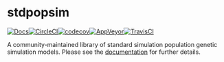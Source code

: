 # stdpopsim

[![Docs](https://readthedocs.org/projects/stdpopsim/badge/?version=latest&style=flat)](https://stdpopsim.readthedocs.io/en/latest/)[![CircleCI](https://circleci.com/gh/popgensims/stdpopsim.svg?style=svg)](https://circleci.com/gh/popgensims/stdpopsim)[![codecov](https://codecov.io/gh/popgensims/stdpopsim/branch/master/graph/badge.svg)](https://codecov.io/gh/popgensims/stdpopsim)[![AppVeyor](https://ci.appveyor.com/api/projects/status/3968mxfylqyaad4p/branch/master?svg=true)](https://ci.appveyor.com/project/jeromekelleher/stdpopsim/branch/master)[![TravisCI](https://travis-ci.org/popgensims/stdpopsim.svg?branch=master)](https://travis-ci.org/popgensims/stdpopsim)


A community-maintained library of standard simulation population genetic simulation models.
Please see the [documentation](https://stdpopsim.readthedocs.io/en/latest/) for further details.

